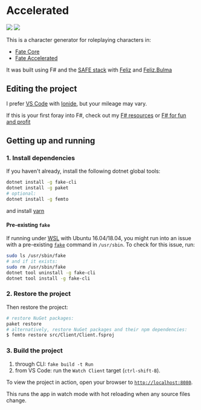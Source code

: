 # Accelerated

![](https://github.com/pbryon/accelerated/workflows/CI/badge.svg) ![](https://github.com/pbryon/accelerated/workflows/npm/badge.svg)

This is a character generator for roleplaying characters in:

* [Fate Core](https://fate-srd.com/fate-core/basics)
* [Fate Accelerated](https://fate-srd.com/fate-accelerated/get-started)

It was built using F# and the [SAFE stack](https://safe-stack.github.io/docs/) with [Feliz](https://github.com/Zaid-Ajaj/Feliz) and [Feliz.Bulma](https://github.com/Dzoukr/Feliz.Bulma)

## Editing the project

I prefer [VS Code](https://code.visualstudio.com/download) with [Ionide](https://ionide.io/), but your mileage may vary.

If this is your first foray into F#, check out my [F# resources](https://github.com/pbryon/resources/blob/master/topics/F%23.md) or [F# for fun and profit](https://fsharpforfunandprofit.com)

## Getting up and running

### 1. Install dependencies

If you haven't already, install the following dotnet global tools:

```bash
dotnet install -g fake-cli
dotnet install -g paket
# optional:
dotnet install -g femto
```

and install [yarn](https://classic.yarnpkg.com/en/docs/install)

#### Pre-existing `fake`

If running under [WSL](https://docs.microsoft.com/en-us/windows/wsl/install-win10) with Ubuntu 16.04/18.04, you might run into an issue with a pre-existing [`fake`](https://packages.ubuntu.com/bionic/fake) command in `/usr/sbin`. To check for this issue, run:

```bash
sudo ls /usr/sbin/fake
# and if it exists:
sudo rm /usr/sbin/fake
dotnet tool uninstall -g fake-cli
dotnet tool install -g fake-cli
```

### 2. Restore the project

Then restore the project:

```bash
# restore NuGet packages:
paket restore
# alternatively, restore NuGet packages and their npm dependencies:
$ femto restore src/Client/Client.fsproj
```

### 3. Build the project

1. through CLI: `fake build -t Run`
2. from VS Code: run the `Watch Client` target (`ctrl-shift-B`).

To view the project in action, open your browser to [`http://localhost:8080`](http://localhost:8080).

This runs the app in watch mode with hot reloading when any source files change.